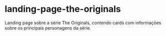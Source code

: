 # landing-page-the-originals
Landing page sobre a série The Originals, contendo cards com informações sobre os principais personagens da série.
